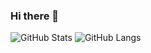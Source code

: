 ### Hi there 👋

![GitHub Stats](https://github-readme-stats.vercel.app/api?username=1l0&show_icons=true&count_private=true&hide=contribs&theme=graywhite)
![GitHub Langs](https://github-readme-stats.vercel.app/api/top-langs/?username=1l0&layout=compact&theme=graywhite)
